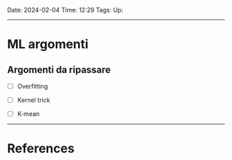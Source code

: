 Date: 2024-02-04
Time: 12:29
Tags:
Up: 

---
# ML argomenti

## Argomenti da ripassare

- [ ] Overfitting
- [ ] Kernel trick
- [ ] K-mean




---
# References
